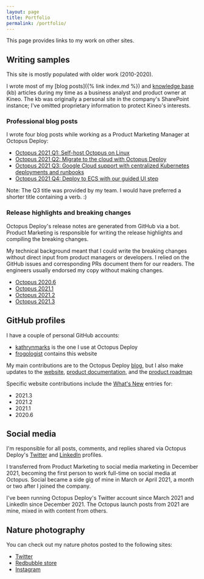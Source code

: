 ```yaml
---
layout: page
title: Portfolio
permalink: /portfolio/
---
```


This page provides links to my work on other sites.

## Writing samples

This site is mostly populated with older work (2010-2020).

I wrote most of my [blog posts]({% link index.md %}) and [knowledge base](https://frogologist.github.io/kb) (kb) articles during my time as a business analyst and product owner at Kineo. The kb was originally a personal site in the company's SharePoint instance; I've omitted proprietary information to protect Kineo's interests.

### Professional blog posts

I wrote four blog posts while working as a Product Marketing Manager at Octopus Deploy:

- [Octopus 2021 Q1: Self-host Octopus on Linux](https://octopus.com/blog/octopus-release-2021-q1)
- [Octopus 2021 Q2: Migrate to the cloud with Octopus Deploy](https://octopus.com/blog/octopus-release-2021-q2)
- [Octopus 2021 Q3: Google Cloud support with centralized Kubernetes deployments and runbooks](https://octopus.com/blog/octopus-release-2021-q3)
- [Octopus 2021 Q4: Deploy to ECS with our guided UI step](https://octopus.com/blog/octopus-release-2021-q4)

Note: The Q3 title was provided by my team. I would have preferred a shorter title containing a verb. :)

### Release highlights and breaking changes

Octopus Deploy's release notes are generated from GitHub via a bot. Product Marketing is responsible for writing the release highlights and compiling the breaking changes.

My technical background meant that I could write the breaking changes without direct input from product managers or developers. I relied on the GitHub issues and corresponding PRs document them for our readers. The engineers usually endorsed my copy without making changes.

- [Octopus 2020.6](https://octopus.com/downloads/whatsnew/2020.6)
- [Octopus 2021.1](https://octopus.com/downloads/whatsnew/2021.1)
- [Octopus 2021.2](https://octopus.com/downloads/whatsnew/2021.2)
- [Octopus 2021.3](https://octopus.com/downloads/whatsnew/2021.3)

## GitHub profiles

I have a couple of personal GitHub accounts:

- [kathrynmarks](https://github.com/kathrynmarks) is the one I use at Octopus Deploy
- [frogologist](https://github.com/frogologist) contains this website

My main contributions are to the Octopus Deploy [blog](https://octopus.com/blog), but I also make updates to the [website](https://octopus.com), [product documentation](https://octopus.com/docs), and the [product roadmap](https://octopus.com/company/roadmap)

Specific website contributions include the [What's New](https://octopus.com/whatsnew) entries for:
  - 2021.3
  - 2021.2
  - 2021.1
  - 2020.6

## Social media

I'm responsible for all posts, comments, and replies shared via Octopus Deploy's [Twitter](https://twitter.com/OctopusDeploy) and [LinkedIn](https://www.linkedin.com/company/octopus-deploy/) profiles.

I transferred from Product Marketing to social media marketing in December 2021, becoming the first person to work full-time on social media at Octopus. Social became a side gig of mine in March or April 2021, a month or two after I joined the company.

I've been running Octopus Deploy's Twitter account since March 2021 and LinkedIn since December 2021. The Octopus launch posts from 2021 are mine, mixed in with content from others.

## Nature photography

You can check out my nature photos posted to the following sites:

- [Twitter](https://twitter.com/malleekat)
- [Redbubble store](http://malleekat.redbubble.com)
- [Instagram](https://www.instagram.com/frogologist)



